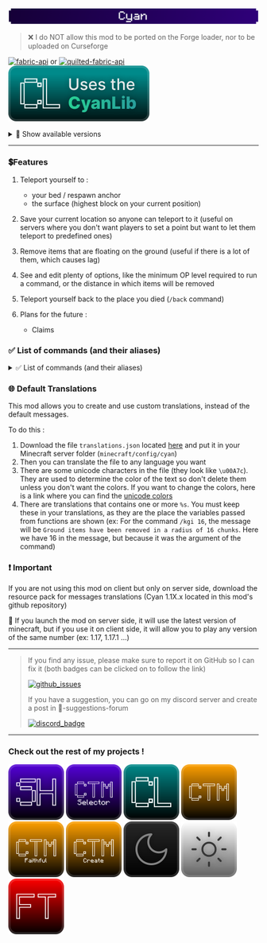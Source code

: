 ![banner](images/banner.png)

> ❌ I do NOT allow this mod to be ported on the Forge loader, nor to be uploaded on Curseforge

[![fabric-api](https://cdn.jsdelivr.net/npm/@intergrav/devins-badges@3/assets/cozy/requires/fabric-api_vector.svg)](https://modrinth.com/mod/fabric-api)
or
[![quilted-fabric-api](https://cdn.jsdelivr.net/npm/@intergrav/devins-badges@3/assets/cozy/requires/quilted-fabric-api_vector.svg)](https://modrinth.com/mod/qsl)
[![cyanlib_badge_use](https://raw.githubusercontent.com/Aeldit/Aeldit/e84549f8cef529270bd41775357d577e1f71978a/images/cyanlib-cozy.svg)](https://modrinth.com/mod/cyanlib)
<details>
<summary>🎴 Show available versions</summary>

| Supported MC Version | Up To Date | Last Version |
|:--------------------:|:----------:|:------------:|
|   1.17.x - 1.18.x    |     ❌      |   (0.9.3)    |
|    1.19 - 1.19.2     |     ✅      |    latest    |
|        1.19.3        |     ❌      |   (0.9.7)    |
|        1.19.4        |     ✅      |    latest    |
|        1.20.x        |     ✅      |    latest    |

</details>


***

### 💲Features

1. Teleport yourself to :
    - your bed / respawn anchor
    - the surface (highest block on your current position)

2. Save your current location so anyone can teleport to it
   (useful on servers where you don't want players to set a point but want to let them teleport to predefined ones)

3. Remove items that are floating on the ground (useful if there is a lot of them, which causes lag)

4. See and edit plenty of options, like the minimum OP level required to run a command, or the
   distance in which items will be removed

5. Teleport yourself back to the place you died (`/back` command)

6. Plans for the future :
    - Claims

### ✅ List of commands (and their aliases)

<details>
<summary>✅ List of commands (and their aliases)</summary>

|              Command               |                            Description                             |         Alias         |
|:----------------------------------:|:------------------------------------------------------------------:|:---------------------:|
|               `/bed`               |            Teleports you to your bed or respawn anchor             |         `/b`          |
|         `/killgrounditems`         |      Kills a items floating on the ground in a certain radius      |        `/kgi`         |
|             `/surface`             |                    Teleports you to the surface                    |         `/s`          |
|                                    |                                                                    |                       |
|  `/set-location <location_name>`   |              Saves the current position as a location              | `/sl <location_name>` |
| `/remove-location <location_name>` |                     Removes the given location                     | `/rl <location_name>` |
|      `/remove-all-locations`       |                     Removes the given location                     |           ❌           |
|    `/location <location_name>`     |                Teleports you to the given location                 | `/l <location_name>`  |
|          `/get-locations`          |                  Displays all the saved locations                  |         `/gl`         |
|                                    |                                                                    |                       |
|              `/back`               |              Teleports you to the last place you died              |           ❌           |
|                                    |                                                                    |                       |
|    `/cyan reload-translations`     |     Reloads the custom translations (useful when editing them)     |           ❌           |
|  `/cyan remove-properties-files`   |  Transfers the properties files to json files, then deletes them   |           ❌           |
|                                    |                                                                    |                       |
|         `/cyan get-config`         | Displays in the player's chat the current value of all the options |           ❌           |

</details>

### 🌐 Default Translations

This mod allows you to create and use custom translations, instead of the default messages.

To do this :

1. Download the file `translations.json`
   located [here](https://github.com/Aeldit/Cyan/tree/1.20.x/docs) and put it in your Minecraft server
   folder (`minecraft/config/cyan`)
2. Then you can translate the file to any language you want
3. There are some unicode characters in the file (they look like `\u00A7c`). They are used to determine the
   color of the text so don't delete them unless you don't want the colors. If you want to change the colors, here
   is a link where you can find the [unicode colors](https://minecraft.tools/en/color-code.php)
4. There are translations that contains one or more `%s`. You must keep these in your translations, as they are the
   place the variables passed from functions are shown (ex: For the
   command `/kgi 16`, the message will be `Ground items have been removed in a radius of 16 chunks`. Here we have
   16 in the message, but because it was the argument of the command)

### ❗ Important

If you are not using this mod on client but only on server side, download the resource pack for messages translations
(Cyan 1.1X.x located in this mod's github repository)

📖 If you launch the mod on server side, it will use the latest version of minecraft, but if you use it on client side,
it will allow you to play any version of the same number (ex: 1.17, 1.17.1 ...)

***

> If you find any issue, please make sure to report it on GitHub so I can fix it (both badges can be clicked on to
> follow the link)
>
> [![github_issues](https://img.shields.io/github/issues/Aeldit/Cyan?color=red&style=for-the-badge&logo=github)](https://github.com/Aeldit/Cyan/issues)
>
> If you have a suggestion, you can go on my discord server and create a post in 🗽-suggestions-forum
>
> [![discord_badge](https://img.shields.io/discord/750243612473819188?color=7289da&label=DISCORD&logo=discord&logoColor=7289da&style=for-the-badge)](https://discord.gg/PcYPpqzhKS)

***

### Check out the rest of my projects !

[![cyansethome_badge](https://raw.githubusercontent.com/Aeldit/Aeldit/fdcc5b2b359f2bcc51654d9a973674c4d8557fd4/images/cyansethome-cozy-minimal.svg)](https://modrinth.com/mod/cyansethome)
[![ctms_badge](https://raw.githubusercontent.com/Aeldit/Aeldit/d668bc7cd71d654d2331905a5ad425283dedab94/images/ctms-cozy-minimal.svg)](https://modrinth.com/mod/ctm-selector)
[![cyanlib_badge](https://raw.githubusercontent.com/Aeldit/Aeldit/bef8e5f6a837ee8c3479a2550e92c0ac028200f3/images/cyanlib-cozy-minimal.svg)](https://modrinth.com/mod/cyanlib)
[![ctm_badge](https://raw.githubusercontent.com/Aeldit/Aeldit/e2fb5f7ffe92301f627540cebca28d9aa90c641d/images/ctm-cozy-minimal.svg)](https://modrinth.com/resourcepack/ctm-of-fabric)
[![ctm_faithful_badge](https://raw.githubusercontent.com/Aeldit/Aeldit/54529d9dbb33d35184f386269c889cef818e7e79/images/ctm-faithful-cozy-minimal.svg)](https://modrinth.com/resourcepack/ctm-faithful)
[![ctm_create_badge](https://raw.githubusercontent.com/Aeldit/Aeldit/54529d9dbb33d35184f386269c889cef818e7e79/images/ctm-create-cozy-minimal.svg)](https://modrinth.com/resourcepack/ctm-create)
[![dark_gui_badge](https://raw.githubusercontent.com/Aeldit/Aeldit/2f4a47b3752b28cbcd13c6d76c66a803d7fe1df5/images/dark-gui-cozy-minimal.svg)](https://modrinth.com/resourcepack/dark-smooth-gui)
[![light_gui_badge](https://raw.githubusercontent.com/Aeldit/Aeldit/2f4a47b3752b28cbcd13c6d76c66a803d7fe1df5/images/light-gui-cozy-minimal.svg)](https://modrinth.com/resourcepack/light-smooth-gui)
[![floating_texts_badge](https://raw.githubusercontent.com/Aeldit/Aeldit/c4163b0470c0d710ba2cd3314cd241b5669ef175/images/floating-texts-cozy-minimal.svg)](https://modrinth.com/datapack/floating-texts)
